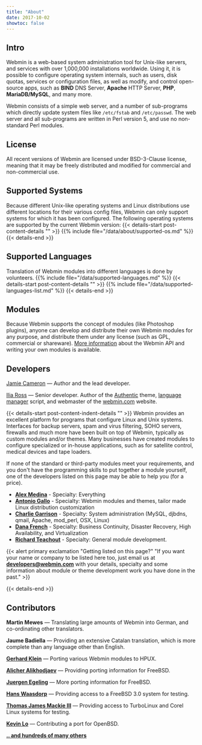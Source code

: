 ```yaml
---
title: "About"
date: 2017-10-02
showtoc: false
---
```


## Intro

Webmin is a web-based system administration tool for Unix-like servers, and services with over 1,000,000 installations worldwide. Using it, it is possible to configure operating system internals, such as users, disk quotas, services or configuration files, as well as modify, and control open-source apps, such as **BIND** DNS Server, **Apache** HTTP Server, **PHP**, **MariaDB/MySQL**, and many more.

Webmin consists of a simple web server, and a number of sub-programs which directly update system files like `/etc/fstab` and `/etc/passwd`. The web server and all sub-programs are written in Perl version 5, and use no non-standard Perl modules.

## License

All recent versions of Webmin are licensed under BSD-3-Clause license, meaning that it may be freely distributed and modified for commercial and non-commercial use.

## Supported Systems
Because different Unix-like operating systems and Linux distributions use different locations for their various config files, Webmin can only support systems for which it has been configured. The following operating systems are supported by the current Webmin version:
{{< details-start post-content-details "<i class='wm wm-linux'></i>"  >}}
{{% include file="/data/about/supported-os.md" %}}
{{< details-end >}}

## Supported Languages
Translation of Webmin modules into different languages is done by volunteers. {{% include file="/data/supported-languages.md" %}}
{{< details-start post-content-details "<i class='wm wm-language'></i>"  >}}
{{% include file="/data/supported-languages-list.md" %}}
{{< details-end >}}

## Modules
Because Webmin supports the concept of modules (like Photoshop plugins), anyone can develop and distribute their own Webmin modules for any purpose, and distribute them under any license (such as GPL, commercial or shareware). [More information](https://doxfer.webmin.com/Webmin/ModuleDevelopment) about the Webmin API and writing your own modules is available.

## Developers
[Jamie Cameron](/about-jamie) &mdash; Author and the lead developer.

[Ilia Ross](https://github.com/iliajie) &mdash; Senior developer. Author of the [Authentic](https://github.com/webmin/authentic-theme) theme, [language manager](https://github.com/webmin/webmin/blob/master/bin/language-manager) script, and webmaster of the [webmin.com](https://github.com/webmin/webmin.com) website.

{{< details-start post-content-indent-details "<i class='wm wm-users-cog'></i>"  >}}
Webmin provides an excellent platform for programs that configure Linux and Unix systems. Interfaces for backup servers, spam and virus filtering, SOHO servers, firewalls and much more have been built on top of Webmin, typically as custom modules and/or themes. Many businesses have created modules to configure specialized or in-house applications, such as for satellite control, medical devices and tape loaders.

If none of the standard or third-party modules meet your requirements, and you don't have the programming skills to put together a module yourself, one of the developers listed on this page may be able to help you (for a price).

* [**Alex Medina**](mailto:alex@alexmedina.name) - Specialty: Everything
* [**Antonio Gallo**](mailto:agx@linux.it) - Specialty: Webmin modules and themes, tailor made Linux distribution customization
* [**Charlie Garrison**](mailto:garrison@zeta.org.au) - Specialty: System administration (MySQL, djbdns, qmail, Apache, mod\_perl, OSX, Linux)
* [**Dana French**](dfrench@mtxia.com) - Specialty: Business Continuity, Disaster Recovery, High Availability, and Virtualization
* [**Richard Teachout**](http://www.teachout.com/) - Specialty: General module development.

{{< alert primary exclamation "Getting listed on this page?" "If you want your name or company to be listed here too, just email us at **[developers@webmin.com](mailto:developers@webmin.com)** with your details, specialty and some information about module or theme development work you have done in the past." >}}

{{< details-end >}}

## Contributors

**Martin Mewes** &mdash; Translating large amounts of Webmin into German, and co-ordinating other translators.

**Jaume Badiella** &mdash; Providing an extensive Catalan translation, which is more complete than any language other than English.

**[Gerhard Klein](mailto:gerhard@Klein-home.de)** &mdash; Porting various Webmin modules to HPUX.

**[Alicher Alikhodjaev](mailto:cher@park.ru)** &mdash; Providing porting information for FreeBSD.

**[Juergen Egeling](mailto:egeling@punkt.de)** &mdash; More porting information for FreeBSD.

**[Hans Waasdorp](mailto:hansw@imco.nl)** &mdash; Providing access to a FreeBSD 3.0 system for testing.

**[Thomas James Mackie III](mailto:tmackie@awak.com)** &mdash; Providing access to TurboLinux and Corel Linux systems for testing.

**[Kevin Lo](mailto:kevlo@openbsd.org)** &mdash; Contributing a port for OpenBSD.

**[.. and hundreds of many others](https://github.com/webmin/webmin/graphs/contributors)**


